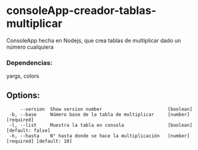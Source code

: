 # consoleApp-creador-tablas-multiplicar
ConsoleApp hecha en Nodejs, que crea tablas de multiplicar dado un número cualquiera


### Dependencias: 
yargs, colors


## Options:
 ```     --help     Show help                              [boolean]
      --version  Show version number                        [boolean]
  -b, --base     Número base de la tabla de multiplicar     [number] [required]
  -l, --list     Muestra la tabla en consola                [boolean] [default: false]
  -h, --hasta    N° hasta donde se hace la multiplicación   [number] [required] [default: 10]
